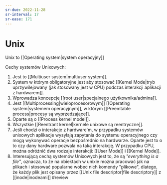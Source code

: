 ```yaml
---
sr-due: 2022-11-28
sr-interval: 17
sr-ease: 171
---
```


# Unix
Unix to [[Operating system|system operacyjny]]

Cechy systemów Unixowych:
1. Jest to [[Multiuser system|multiuser system]].
2. System w którym obligatoryjne jest aby stosować [[Kernel Mode|tryb uprzywilejowany (jak stosowany jest w CPU) podczas interakcji aplikacji z hardwarem]].
3. Wprowadza koncepcje [[root user|specjalnego użytkownika/admina]].
4. Jest [[Multiprocessing|wieloprocesorowym]] [[Operating system|systemem operacyjnym]], w którym [[Preemtable process|procesy są wyprzedzające]].
5. Oparte są o [[Process kernel model]].
6. Wszystkie [[Reentrant kernel|kernele unixowe są reentryczne]].
7. Jeśli chodzi o interakcje z hardware'm, w przypadku systemów unixowych aplikacje wysyłają zapytania do systemu operacyjnego czy mogą wykonywać operacje bezpośrednio na hardwarze. Oparte jest to o to czy dany hardware pozwala na taką interakcję. W przypadku CPU, można odróżnić dwa rodzaje interakcji: [[User Mode]] i [[Kernel Mode]].
8. Interesującą cechą systemów Unixowych jest to, że są *"everything is a file"*, oznacza, to że na obiektach w unixie można pracować jak na plikach i stosować popularne wobec nich komendy "plikowe", dlatego, że każdy plik jest opisany przez [[Unix file descriptor|file descriptory]] z [[inode|inodeami]]
#review